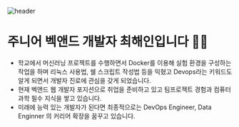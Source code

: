 ![header](https://capsule-render.vercel.app/api?type=waving&color=timeGradient&height=150&text=Welcome+to+Sodychoe's+Github!👋&fontSize=30)

# 주니어 벡앤드 개발자 최해인입니다 👨‍💻
- 학교에서 머신러닝 프로젝트를 수행하면서 Docker를 이용해 실험 환경을 구성하는 작업을 하며 리눅스 사용법, 쉘 스크립트 작성법 등을 익혔고 Devops라는 키워드도 알게 되면서 개발자 진로에 관심을 갖게 되었습니다.
- 현재 벡앤드 웹 개발자 포지션으로 취업을 준비하고 있고 팀프로젝트 경험과 컴퓨터 과학 필수 지식을 쌓고 있습니다.
- 미래에 능력 있는 개발자가 된다면 최종적으로는 DevOps Engineer, Data Enginner 의 커리어 확장을 꿈꾸고 있습니다.

